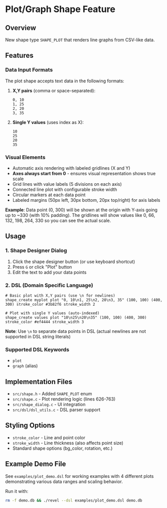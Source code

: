 # Plot/Graph Shape Feature

## Overview
New shape type `SHAPE_PLOT` that renders line graphs from CSV-like data.

## Features

### Data Input Formats
The plot shape accepts text data in the following formats:

1. **X,Y pairs** (comma or space-separated):
   ```
   0, 10
   1, 25
   2, 20
   3, 35
   ```

2. **Single Y values** (uses index as X):
   ```
   10
   25
   20
   35
   ```

### Visual Elements
- Automatic axis rendering with labeled gridlines (X and Y)
- **Axes always start from 0** - ensures visual representation shows true scale
- Grid lines with value labels (5 divisions on each axis)
- Connected line plot with configurable stroke width
- Circular markers at each data point
- Labeled margins (50px left, 30px bottom, 20px top/right) for axis labels

**Example**: Data point (0, 300) will be shown at the origin with Y-axis going up to ~330 (with 10% padding). The gridlines will show values like 0, 66, 132, 198, 264, 330 so you can see the actual scale.

## Usage

### 1. Shape Designer Dialog
1. Click the shape designer button (or use keyboard shortcut)
2. Press `G` or click "Plot" button
3. Edit the text to add your data points

### 2. DSL (Domain Specific Language)
```dsl
# Basic plot with X,Y pairs (use \n for newlines)
shape_create myplot plot "0, 10\n1, 25\n2, 20\n3, 35" (100, 100) (400, 300) stroke_color #3b82f6 stroke_width 2

# Plot with single Y values (auto-indexed)
shape_create values plot "10\n25\n20\n35" (100, 100) (400, 300) stroke_color #ef4444 stroke_width 3
```

**Note**: Use `\n` to separate data points in DSL (actual newlines are not supported in DSL string literals)

### Supported DSL Keywords
- `plot`
- `graph` (alias)

## Implementation Files
- `src/shape.h` - Added `SHAPE_PLOT` enum
- `src/shape.c` - Plot rendering logic (lines 626-763)
- `src/shape_dialog.c` - UI integration
- `src/dsl/dsl_utils.c` - DSL parser support

## Styling Options
- `stroke_color` - Line and point color
- `stroke_width` - Line thickness (also affects point size)
- Standard shape options (bg_color, rotation, etc.)

## Example Demo File
See `examples/plot_demo.dsl` for working examples with 4 different plots demonstrating various data ranges and scaling behavior.

Run it with:
```bash
rm -f demo.db && ./revel --dsl examples/plot_demo.dsl demo.db
```
